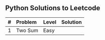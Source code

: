 ## Python Solutions to Leetcode

| # | Problem | Level | Solution |
|---|:--------|:------|:---------|
| 1 | Two Sum | Easy  |